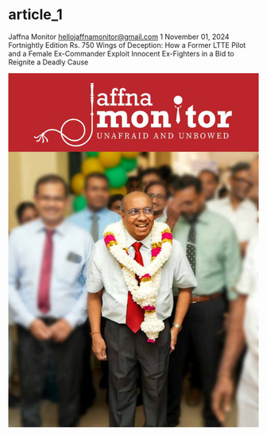 # article_1

Jaffna Monitor
hellojaffnamonitor@gmail.com
1
November 01, 2024
Fortnightly Edition
Rs. 750
Wings of Deception: 
How a Former LTTE Pilot and a 
Female Ex-Commander Exploit 
Innocent Ex-Fighters in a Bid 
to Reignite a Deadly Cause

![p001_i1.jpg](images_out/001_article_1/p001_i1.jpg)

